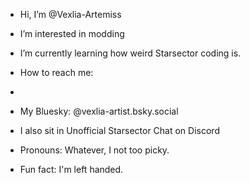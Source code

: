 - Hi, I’m @Vexlia-Artemiss
- I’m interested in modding
- I’m currently learning how weird Starsector coding is.
- How to reach me:
- 
- My Bluesky: @vexlia-artist.bsky.social
- I also sit in Unofficial Starsector Chat on Discord

- Pronouns: Whatever, I not too picky.
- Fun fact: I'm left handed.

<!---
Vexlia-Artemiss/Vexlia-Artemiss is a ✨ special ✨ repository because its `README.md` (this file) appears on your GitHub profile.
You can click the Preview link to take a look at your changes.
--->
